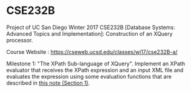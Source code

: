 # CSE232B
Project of UC San Diego Winter 2017 CSE232B [Database Systems: Advanced Topics and Implementation]: Construction of an XQuery processor.

Course Website : https://cseweb.ucsd.edu/classes/wi17/cse232B-a/

Milestone 1:
"The XPath Sub-language of XQuery". 
Implement an XPath evaluator that receives the XPath expression and an input XML file and evaluates the expression using some evaluation functions that are described in [this note (Section 1)](https://github.com/MelodyLC/CSE232B/blob/master/XQuery%20Semantics.pdf).
